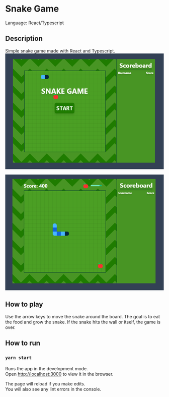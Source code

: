 # Snake Game
Language: React/Typescript 

## Description
Simple snake game made with React and Typescript.
![Main screen](https://raw.githubusercontent.com/msobczyk-x/snake-game/main/assets/titlescreen.png "Main screen")

![Game](https://raw.githubusercontent.com/msobczyk-x/snake-game/main/assets/game.png "Game")
## How to play
Use the arrow keys to move the snake around the board. The goal is to eat the food and grow the snake. If the snake hits the wall or itself, the game is over.

## How to run
### `yarn start`

Runs the app in the development mode.\
Open [http://localhost:3000](http://localhost:3000) to view it in the browser.

The page will reload if you make edits.\
You will also see any lint errors in the console.


